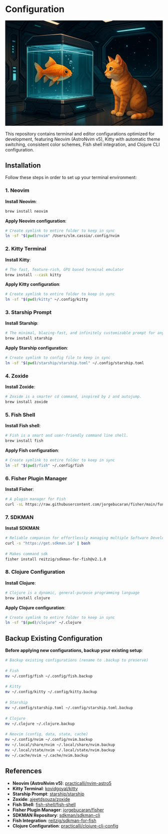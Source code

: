# Configuration

![Terminal Setup](assets/image.png)

This repository contains terminal and editor configurations optimized for development, featuring Neovim (AstroNvim v5), Kitty with automatic theme switching, consistent color schemes, Fish shell integration, and Clojure CLI configuration.

## Installation

Follow these steps in order to set up your terminal environment:

### 1. Neovim

**Install Neovim**:

```bash
brew install neovim
```

**Apply Neovim configuration**:

```bash
# Create symlink to entire folder to keep in sync
ln -sf "$(pwd)/nvim" /Users/slm.cassio/.config/nvim
```

### 2. Kitty Terminal

**Install Kitty**:

```bash
# The fast, feature-rich, GPU based terminal emulator
brew install --cask kitty
```

**Apply Kitty configuration**:

```bash
# Create symlink to entire folder to keep in sync
ln -sf "$(pwd)/kitty" ~/.config/kitty
```

### 3. Starship Prompt

**Install Starship**:

```bash
# The minimal, blazing-fast, and infinitely customizable prompt for any shell
brew install starship
```

**Apply Starship configuration**:

```bash
# Create symlink to config file to keep in sync
ln -sf "$(pwd)/starship/starship.toml" ~/.config/starship.toml
```

### 4. Zoxide

**Install Zoxide**:

```bash
# Zoxide is a smarter cd command, inspired by z and autojump.
brew install zoxide
```

### 5. Fish Shell

**Install Fish shell**:

```bash
# Fish is a smart and user-friendly command line shell.
brew install fish
```

**Apply Fish configuration**:

```bash
# Create symlink to entire folder to keep in sync
ln -sf "$(pwd)/fish" ~/.config/fish
```

### 6. Fisher Plugin Manager

**Install Fisher**:

```bash
# A plugin manager for Fish
curl -sL https://raw.githubusercontent.com/jorgebucaran/fisher/main/functions/fisher.fish | source && fisher install jorgebucaran/fisher
```

### 7. SDKMAN

**Install SDKMAN**:

```bash
# Reliable companion for effortlessly managing multiple Software Development Kits
curl -s "https://get.sdkman.io" | bash

# Makes command sdk
fisher install reitzig/sdkman-for-fish@v2.1.0
```

### 8. Clojure Configuration

**Install Clojure**:

```bash
# Clojure is a dynamic, general-purpose programming language
brew install clojure
```

**Apply Clojure configuration**:

```bash
# Create symlink to entire folder to keep in sync
ln -sf "$(pwd)/clojure" ~/.clojure
```

## Backup Existing Configuration

**Before applying new configurations, backup your existing setup**:

```bash
# Backup existing configurations (rename to .backup to preserve)

# Fish
mv ~/.config/fish ~/.config/fish.backup

# Kitty
mv ~/.config/kitty ~/.config/kitty.backup

# Starship
mv ~/.config/starship.toml ~/.config/starship.toml.backup

# Clojure
mv ~/.clojure ~/.clojure.backup

# Neovim (config, data, state, cache)
mv ~/.config/nvim ~/.config/nvim.backup
mv ~/.local/share/nvim ~/.local/share/nvim.backup
mv ~/.local/state/nvim ~/.local/state/nvim.backup
mv ~/.cache/nvim ~/.cache/nvim.backup
```

## References

- **Neovim (AstroNvim v5)**: [practicalli/nvim-astro5](https://github.com/practicalli/nvim-astro5)
- **Kitty Terminal**: [kovidgoyal/kitty](https://github.com/kovidgoyal/kitty)
- **Starship Prompt**: [starship/starship](https://github.com/starship/starship)
- **Zoxide**: [ajeetdsouza/zoxide](https://github.com/ajeetdsouza/zoxide)
- **Fish Shell**: [fish-shell/fish-shell](https://github.com/fish-shell/fish-shell)
- **Fisher Plugin Manager**: [jorgebucaran/fisher](https://github.com/jorgebucaran/fisher)
- **SDKMAN Repository**: [sdkman/sdkman-cli](https://github.com/sdkman/sdkman-cli)
- **Fish Integration**: [reitzig/sdkman-for-fish](https://github.com/reitzig/sdkman-for-fish)
- **Clojure Configuration**: [practicalli/clojure-cli-config](https://github.com/practicalli/clojure-cli-config)

